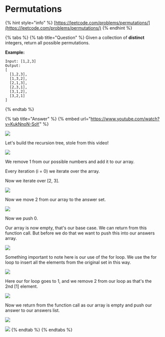 # Permutations

{% hint style="info" %}
[https://leetcode.com/problems/permutations/](https://leetcode.com/problems/permutations/)
{% endhint %}

{% tabs %}
{% tab title="Question" %}
Given a collection of **distinct** integers, return all possible permutations.

**Example:**

```text
Input: [1,2,3]
Output:
[
  [1,2,3],
  [1,3,2],
  [2,1,3],
  [2,3,1],
  [3,1,2],
  [3,2,1]
]
```
{% endtab %}

{% tab title="Answer" %}
{% embed url="https://www.youtube.com/watch?v=KukNnoN-SoY" %}

![](../../.gitbook/assets/image%20%2839%29.png)

Let's build the recursion tree, stole from this video!

![](../../.gitbook/assets/image%20%2841%29.png)

We remove 1 from our possible numbers and add it to our array.

Every iteration \(i = 0\) we iterate over the array.

Now we iterate over \[2, 3\].

![](../../.gitbook/assets/image%20%2838%29.png)

Now we move 2 from our array to the answer set.

![](../../.gitbook/assets/image%20%2840%29.png)

Now we push 0.

Our array is now empty, that's our base case. We can return from this function call. But before we do that we want to push this into our answers array.

![](../../.gitbook/assets/image%20%2837%29.png)

Something important to note here is our use of the for loop. We use the for loop to insert all the elements from the original set in this way.

![](../../.gitbook/assets/image%20%2843%29.png)

Here our for loop goes to 1, and we remove 2 from our loop as that's the 2nd \[1\] element.

![](../../.gitbook/assets/image%20%2845%29.png)

Now we return from the function call as our array is empty and push our answer to our answers list.

![](../../.gitbook/assets/image%20%2844%29.png)

![](../../.gitbook/assets/image%20%2842%29.png)
{% endtab %}
{% endtabs %}

